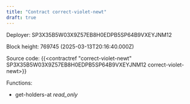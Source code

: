 ```yaml
---
title: "Contract correct-violet-newt"
draft: true
---
```

Deployer: SP3X35B5W03X9Z57EB8H0EDPB5SP64B9VXEYJNM12


 



Block height: 769745 (2025-03-13T20:16:40.000Z)

Source code: {{<contractref "correct-violet-newt" SP3X35B5W03X9Z57EB8H0EDPB5SP64B9VXEYJNM12 correct-violet-newt>}}

Functions:

* get-holders-at _read_only_

